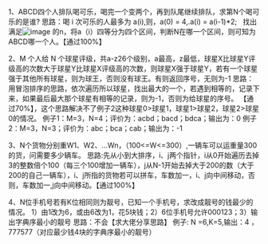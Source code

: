 

1、ABCD四个人排队喝可乐，喝完一个变两个，再到队尾继续排队，求第N个喝可乐的是谁?
思路：喝 i 次可乐的人最多为 a(i),则，a(0) = 4,.a(i) = a(i-1)*2;   
找出满足![image](http://p158wkz8m.bkt.clouddn.com/5758916_1532266483014_equation.svg)
的n，将a（i）四等分为四个区间，判断N在哪一个区间，则可知为ABCD哪一个人。【通过100%】

2、M 个人给 N 个球星评级，共a-z26个级别，a最高，z最低，球星X比球星Y评级高的次数大于球星Y比球星X评级高的次数，则球星X强于球星Y，若有一个球星强于其他所有球星，则为球王，否则没有球王。有则返回序号，无则为-1
思路：用冒泡排序的思路，依次遍历所以球星，找出最大的一个，若遇到相等的，记录下来，如果最后最大那个球星有相等的记录，则为-1，否则为给球星的序号。 【通过70%】，这个思路解决不了例子2这种球星0>球星1，球星1>球星2，球星2>球星0的情况。
例子1：M=3，N=4；评价为：acbd；bacd；bdca；输出为：0
例子2：M=3，N=3；评价为：abc；bca；cab；输出为：-1

3、N个货物分别重W1、W2、...Wn，（100<=W<=300）,一辆车可以运重量300的货，问需要多少辆车。
思路:先从小到大排序，i、j两个指针，i从0开始遍历去掉3的整数倍个100（每三个100增加一辆车），j从N-1开始去掉大于200的数（大于200的自己一辆车），i、j所指的货物若可以拼车，车数加一，i、j向中间移动，否则，车数加一,j向中间移动。【通过100%】

4、N位手机号若有K位相同则为靓号，已知一个手机号，求改成靓号的钱最少的情况。
1）由1改为6，或由6改为1，花5块钱；2）6位手机号允许000123；3）输出字典序最小的靓号
思路：不会【求大佬分享思路】
例子: N =6,K=5,输出：4 ，777577（对应最少钱4块的字典序最小的靓号）
